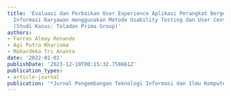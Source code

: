 ```yaml
---
title: 'Evaluasi dan Perbaikan User Experience Aplikasi Perangkat Bergerak Sistem
  Informasi Karyawan menggunakan Metode Usability Testing dan User Centered Design
  (Studi Kasus: Teladan Prima Group)'
authors:
- Farras Almay Renando
- Agi Putra Kharisma
- Mahardeka Tri Ananta
date: '2022-01-01'
publishDate: '2023-12-10T00:15:32.758661Z'
publication_types:
- article-journal
publication: '*Jurnal Pengembangan Teknologi Informasi dan Ilmu Komputer*'
---
```

